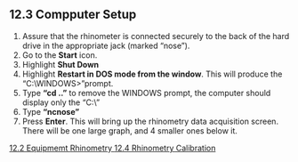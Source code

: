 ## 12.3 Compputer Setup

1. Assure that the rhinometer is connected securely to the back of the hard drive in the appropriate jack (marked “nose”).
2. Go to the **Start** icon.
3. Highlight **Shut Down**
4. Highlight **Restart in DOS mode from the window**.  This will produce the “C:\WINDOWS>”prompt.
5. Type **“cd ..”** to remove the WINDOWS prompt, the computer should display only the “C:\”
6. Type **“ncnose”**
7. Press **Enter**. This will bring up the rhinometry data acquisition screen.  There will be one large graph, and 4 smaller ones below it.


<div class="center">
<div class="btn-group">
  <a href=":pages_path:/manuals/rhinometry/12-02-equipment.md" class="btn btn-default">
    <span class="glyphicon glyphicon-chevron-left"></span>
    12.2 Equipmemt
  </a>

  <a href=":pages_path:/manuals/rhinometry" class="btn btn-default">
    <span class="glyphicon glyphicon-chevron-up"></span>
    Rhinometry
  </a>

  <a href=":pages_path:/manuals/rhinometry/12-04-rhinometry-calibration.md" class="btn btn-success">
    12.4 Rhinometry Calibration
    <span class="glyphicon glyphicon-chevron-right"></span>
  </a>
</div>
</div>
